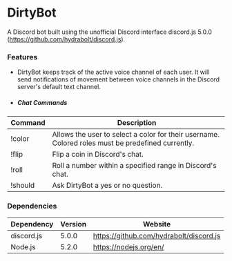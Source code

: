 # DirtyBot
A Discord bot built using the unofficial Discord interface discord.js 5.0.0 (https://github.com/hydrabolt/discord.js). 

### Features
- DirtyBot keeps track of the active voice channel of each user. It will send notifications of movement between voice channels in the Discord server's default text channel. 

- ##### Chat Commands
Command    | Description
-----------| -------------
!color     | Allows the user to select a color for their username. Colored roles must be predefined currently.
!flip      | Flip a coin in Discord's chat.
!roll      | Roll a number within a specified range in Discord's chat.
!should    | Ask DirtyBot a yes or no question. 

### Dependencies
Dependency    | Version       | Website
------------- | ------------- | ------------- 
discord.js    | 5.0.0         | https://github.com/hydrabolt/discord.js
Node.js       | 5.2.0         | https://nodejs.org/en/
